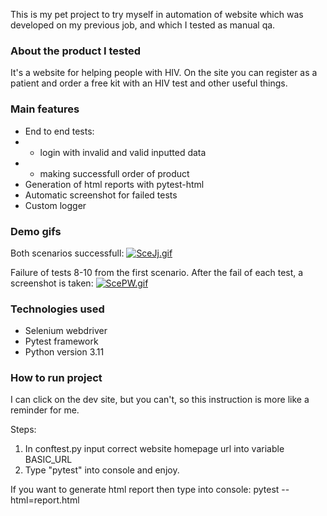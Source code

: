 This is my pet project to try myself in automation of website which was developed on my previous job, and which I tested as manual qa.

### About the product I tested
It's a website for helping people with HIV. On the site you can register as a patient and order a free kit with an HIV test and other useful things.

### Main features
* End to end tests:
* * login with invalid and valid inputted data
* * making successfull order of product
* Generation of html reports with pytest-html
* Automatic screenshot for failed tests
* Custom logger

### Demo gifs
Both scenarios successfull:
[![SceJj.gif](https://s11.gifyu.com/images/SceJj.gif)](https://gifyu.com/image/SceJj)

Failure of tests 8-10 from the first scenario. After the fail of each test, a screenshot is taken:
[![ScePW.gif](https://s11.gifyu.com/images/ScePW.gif)](https://gifyu.com/image/ScePW)

### Technologies used
* Selenium webdriver
* Pytest framework
* Python version 3.11

### How to run project
I can click on the dev site, but you can't, so this instruction is more like a reminder for me.

Steps:
1. In conftest.py input correct website homepage url into variable BASIC_URL
2. Type "pytest" into console and enjoy.

If you want to generate html report then type into console: pytest --html=report.html
